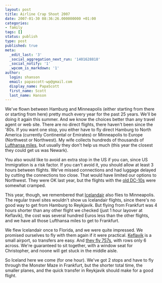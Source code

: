 ```yaml
---
layout: post
title: Airline Crap Shoot 2007
date: 2007-01-30 08:36:26.000000000 +01:00
categories:
- family
tags: []
status: publish
type: post
published: true
meta:
  _edit_last: '3'
  _social_aggregation_next_run: '1401628818'
  _social_notify: '1'
  _wpcom_is_markdown: '1'
author:
  login: shanson
  email: papascott-wp@gmail.com
  display_name: PapaScott
  first_name: Scott
  last_name: Hanson
---
```

<p>We've flown between Hamburg and Minneapolis (either starting from there or starting from here) pretty much every year for the past 25 years. We'll be doing it again this summer. And we know the choices better than any travel agent or web site. There are no direct flights, there haven't been since the '80s. If you want one stop, you either have to fly direct Hamburg to North America (currently Continental or Emirates) or Minneapolis to Europe (Northwest or Northwest). My wife collects hundreds of thousands of <a href="http://www.miles-and-more.com/">Lufthansa miles</a>, but usually they don't help us much (this year the closest they could get us was Newark).</p>
<p>You also would like to avoid an extra stop in the US if you can, since US Immigration is a risk factor. If you can't avoid it, you should allow at least 3 hours between flights. We've missed connections and had luggage delayed by cutting the connections too close. That would have limited our options to Northwest. They were OK last year, but the flights with the <a href="http://www.papascott.de/archives/2006/08/18/back-again/">old DC-10s</a> were somewhat cramped.</p>
<p>This year, though, we remembered that <a href="http://www.icelandair.com/">Icelandair</a> also flies to Minneapolis. The regular travel sites wouldn't show us Icelandair flights, since there's no good way to get from Hamburg to Reykjavik. But flying from Frankfurt was 4 hours shorter than any other flight we checked (just 1 hour layover at Keflavik), the cost was several hundred Euros less than the other flights, and we have all those Lufthansa miles to get to Frankfurt.</p>
<p>We flew Icelandair once to Florida, and we were quite impressed. We promised ourselves to fly with them again if it were practical. <a href="http://www.airport.is/english/menu/facilities/facility_map/">Keflavik</a> is a small airport, so transfers are easy. And <a href="http://www.icelandair.com/home/travel-information/in-flight/seat-map/">they fly 757s</a>, with rows only 6 across. We're guaranteed to sit together, with a window seat for Christopher, and noone will get stuck in the middle aisle.</p>
<p>So Iceland here we come (for one hour). We've got 2 stops and have to fly through the Monster Maze in Frankfurt, but the shorter total time, the smaller planes, and the quick transfer in Reykjavik should make for a good flight.</p>
